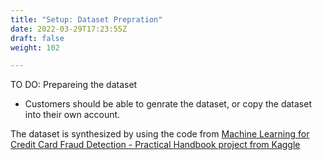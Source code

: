 ```yaml
---
title: "Setup: Dataset Prepration"
date: 2022-03-29T17:23:55Z
draft: false
weight: 102

---
```

TO DO: Prepareing the dataset
* Customers should be able to genrate the dataset, or copy the dataset into their own account.


The dataset is synthesized by using the code from [Machine Learning for Credit Card Fraud Detection - Practical Handbook project from Kaggle](https://github.com/Fraud-Detection-Handbook/fraud-detection-handbook)